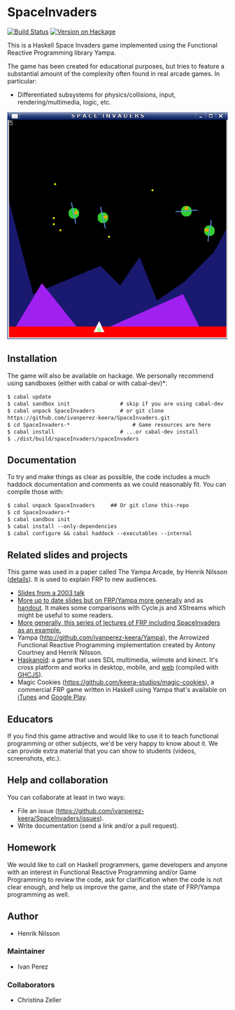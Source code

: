 # SpaceInvaders

[![Build Status](https://travis-ci.org/ivanperez-keera/SpaceInvaders.svg?branch=master)](https://travis-ci.org/ivanperez-keera/SpaceInvaders)
[![Version on Hackage](https://img.shields.io/hackage/v/SpaceInvaders.svg)](https://hackage.haskell.org/package/SpaceInvaders)

This is a Haskell Space Invaders game implemented using the Functional
Reactive Programming library Yampa.

The game has been created for educational purposes, but tries to feature a
substantial amount of the complexity often found in real arcade games. In
particular:

* Differentiated subsystems for physics/collisions, input,
  rendering/multimedia, logic, etc.

![SpaceInvaders on Debian](screenshots/debian.png?raw=true)

## Installation

The game will also be available on hackage. We personally recommend using sandboxes (either with cabal or with cabal-dev)*:

```
$ cabal update
$ cabal sandbox init                # skip if you are using cabal-dev
$ cabal unpack SpaceInvaders        # or git clone https://github.com/ivanperez-keera/SpaceInvaders.git
$ cd SpaceInvaders-*                    # Game resources are here
$ cabal install                     # ...or cabal-dev install
$ ./dist/build/spaceInvaders/spaceInvaders
```
 
## Documentation

To try and make things as clear as possible, the code includes a much haddock
documentation and comments as we could reasonably fit. You can compile those with:

```
$ cabal unpack SpaceInvaders     ## Or git clone this-repo
$ cd SpaceInvaders-*
$ cabal sandbox init
$ cabal install --only-dependencies
$ cabal configure && cabal haddock --executables --internal
```

## Related slides and projects

This game was used in a paper called The Yampa Arcade, by Henrik Nilsson ([details](http://www.cs.nott.ac.uk/~psznhn/papers.html#hw2003)). It is used to explain FRP to new audiences.
* [Slides from a 2003 talk](http://www.cs.nott.ac.uk/~psznhn/Talks/HW2003-YampaArcade.pdf)
* [More up to date slides but on FRP/Yampa more generally](   http://www.cs.nott.ac.uk/~psznhn/Talks/7digital-July2016-IntroductionToFRPAndYampaThroughGamesAndMusic.pdf) and as [handout](   http://www.cs.nott.ac.uk/~psznhn/Talks/7digital-July2016-IntroductionToFRPAndYampaThroughGamesAndMusic-4up.pdf). It makes some comparisons with Cycle.js and XStreams which might
    be useful to some readers.
* [More generally, this series of lectures of FRP including SpaceInvaders as an example.](http://www.cs.nott.ac.uk/~psznhn/ITU-FRP2010/ITU-FRP2010.html)
* Yampa (http://github.com/ivanperez-keera/Yampa), the Arrowized Functional
Reactive Programming implementation created by Antony Courtney and Henrik Nilsson.
* [Haskanoid](https://github.com/ivanperez-keera/haskanoid): a game that uses
  SDL multimedia, wiimote and kinect. It's cross platform and works in desktop,
  mobile, and [web](http://ivanperez-keera.github.io/haskanoid/haskanoid.jsexe/index.html)
  (compiled with [GHCJS](https://github.com/ghcjs/ghcjs)).
* Magic Cookies (https://github.com/keera-studios/magic-cookies), a commercial
  FRP game written in Haskell using Yampa that's available on
[iTunes](https://itunes.apple.com/us/app/magic-cookies/id1244709871) and
[Google
Play](https://play.google.com/store/apps/details?id=uk.co.keera.games.magiccookies&hl=en).

## Educators

If you find this game attractive and would like to use it to teach functional
programming or other subjects, we'd be very happy to know about it. We can
provide extra material that you can show to students (videos, screenshots,
etc.).

## Help and collaboration

You can collaborate at least in two ways:

* File an issue (https://github.com/ivanperez-keera/SpaceInvaders/issues).
* Write documentation (send a link and/or a pull request).

## Homework

We would like to call on Haskell programmers, game developers and anyone with
an interest in Functional Reactive Programming and/or Game Programming to
review the code, ask for clarification when the code is not clear enough, and
help us improve the game, and the state of FRP/Yampa programming as well.

## Author

* Henrik Nilsson

### Maintainer

* Ivan Perez

### Collaborators

* Christina Zeller